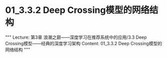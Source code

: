 # 01_3.3.2 Deep Crossing模型的网络结构

"""
Lecture: 第3章 浪潮之巅——深度学习在推荐系统中的应用/3.3 Deep Crossing模型——经典的深度学习架构
Content: 01_3.3.2 Deep Crossing模型的网络结构
"""

